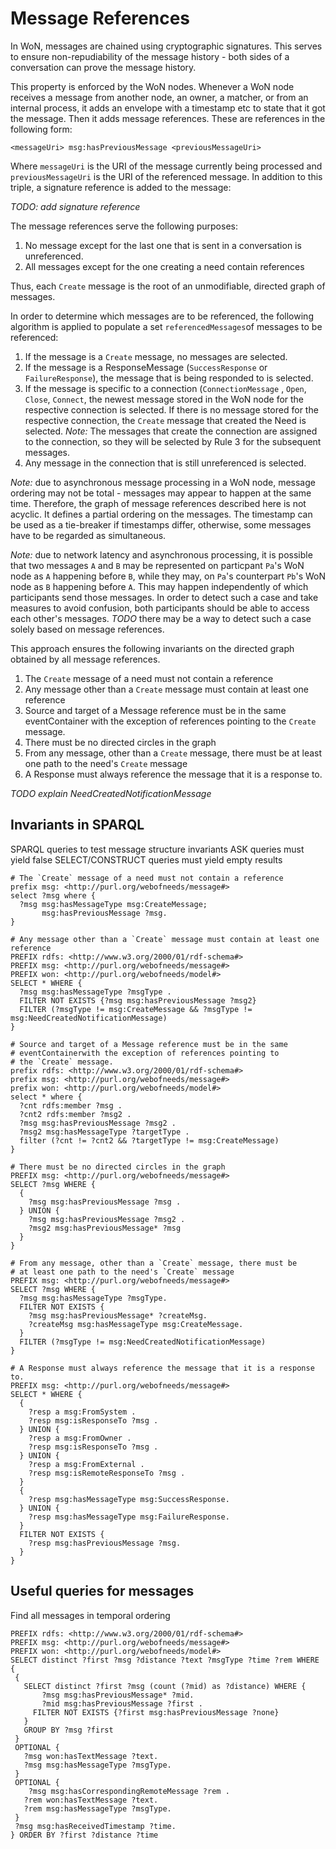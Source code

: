 # Message References
In WoN, messages are chained using cryptographic signatures. This serves 
to ensure non-repudiability of the message history - both sides of a conversation 
can prove the message history. 
  
This property is enforced by the WoN nodes. Whenever a WoN node receives 
a message from another node, an owner, a matcher, or from an internal 
process, it adds an envelope with a timestamp etc to state that it got the 
message. Then it adds message references. These are references in the following form:
```
<messageUri> msg:hasPreviousMessage <previousMessageUri>
```
Where `messageUri` is the URI of the message currently being processed and 
```previousMessageUri``` is the URI of the referenced message. 
In addition to this triple, a signature reference is added to the message:

*TODO: add signature reference*

The message references serve the following purposes:
1. No message except for the last one that is sent in a conversation is 
unreferenced.
2. All messages except for the one creating a need contain references

Thus, each `Create` message is the root of an unmodifiable, directed graph
of messages.

In order to determine which messages are to be referenced, the following 
algorithm is applied to populate a set `referencedMessages`of messages 
to be referenced: 
1. If the message is a `Create` message, no messages are selected.
2. If the message is a ResponseMessage (`SuccessResponse` or `FailureResponse`), 
the message that is being responded to is selected.
3. If the message is specific to a connection (`ConnectionMessage` , 
`Open`, `Close`, `Connect`, the newest message stored in the WoN node 
for the respective connection is selected. If there is no message stored 
for the respective connection, the `Create`
message that created the Need is selected. 
*Note:* The messages that create 
the connection are assigned to the connection, so they will be selected
by Rule 3 for the subsequent messages.
4. Any message in the connection that is still unreferenced is selected.

*Note:* due to asynchronous message processing in a WoN node, message ordering 
may not be total - messages may appear to happen at the same time. Therefore,
the graph of message references described here is not acyclic. It defines 
a partial ordering on the messages. The timestamp can be used as a tie-breaker 
if timestamps differ, otherwise, some messages have to be regarded as simultaneous.
 
*Note:* due to network latency and asynchronous processing, it is possible that two 
messages `A` and `B` may be represented on particpant `Pa`'s WoN node as `A` 
happening before `B`, while they may, on `Pa`'s counterpart `Pb`'s WoN node 
as `B` happening before `A`. This may happen independently of which participants 
send those messages. In order to detect such a case and take measures to avoid
confusion, both participants should be able to access each other's messages.
*TODO* there may be a way to detect such a case solely based on message references. 


This approach ensures the following invariants on the directed graph 
obtained by all message references. 
1. The `Create` message of a need must not contain a reference
1. Any message other than a `Create` message must contain at least one reference
1. Source and target of a Message reference must be in the same eventContainer
  with the exception of references pointing to the `Create` message.
1. There must be no directed circles in the graph
1. From any message, other than a `Create` message, there must be 
at least one path to the need's `Create` message
1. A Response must always reference the message that it is a response to.

*TODO explain NeedCreatedNotificationMessage*

##  Invariants in SPARQL
SPARQL queries to test message structure invariants
ASK queries must yield false
SELECT/CONSTRUCT queries must yield empty results

```
# The `Create` message of a need must not contain a reference
prefix msg: <http://purl.org/webofneeds/message#>
select ?msg where {
  ?msg msg:hasMessageType msg:CreateMessage;
	   msg:hasPreviousMessage ?msg.
}
```
```
# Any message other than a `Create` message must contain at least one reference
PREFIX rdfs: <http://www.w3.org/2000/01/rdf-schema#>
PREFIX msg: <http://purl.org/webofneeds/message#>
PREFIX won: <http://purl.org/webofneeds/model#>
SELECT * WHERE {
  ?msg msg:hasMessageType ?msgType .
  FILTER NOT EXISTS {?msg msg:hasPreviousMessage ?msg2}  
  FILTER (?msgType != msg:CreateMessage && ?msgType != msg:NeedCreatedNotificationMessage)
}
```
```
# Source and target of a Message reference must be in the same 
# eventContainerwith the exception of references pointing to 
# the `Create` message.
prefix rdfs: <http://www.w3.org/2000/01/rdf-schema#>
prefix msg: <http://purl.org/webofneeds/message#>
prefix won: <http://purl.org/webofneeds/model#>
select * where {
  ?cnt rdfs:member ?msg .
  ?cnt2 rdfs:member ?msg2 .
  ?msg msg:hasPreviousMessage ?msg2 .
  ?msg2 msg:hasMessageType ?targetType .
  filter (?cnt != ?cnt2 && ?targetType != msg:CreateMessage)
}
```
```
# There must be no directed circles in the graph
PREFIX msg: <http://purl.org/webofneeds/message#>
SELECT ?msg WHERE {
  {
  	?msg msg:hasPreviousMessage ?msg .  
  } UNION {
  	?msg msg:hasPreviousMessage ?msg2 . 
  	?msg2 msg:hasPreviousMessage* ?msg
  } 
}
```
```
# From any message, other than a `Create` message, there must be 
# at least one path to the need's `Create` message
PREFIX msg: <http://purl.org/webofneeds/message#>
SELECT ?msg WHERE {
  ?msg msg:hasMessageType ?msgType.
  FILTER NOT EXISTS {
    ?msg msg:hasPreviousMessage* ?createMsg.
    ?createMsg msg:hasMessageType msg:CreateMessage.
  }
  FILTER (?msgType != msg:NeedCreatedNotificationMessage)
}
```

```
# A Response must always reference the message that it is a response to.
PREFIX msg: <http://purl.org/webofneeds/message#>
SELECT * WHERE {
  {
  	?resp a msg:FromSystem .
	?resp msg:isResponseTo ?msg .
  } UNION {
	?resp a msg:FromOwner .
	?resp msg:isResponseTo ?msg .
  } UNION {
	?resp a msg:FromExternal .
	?resp msg:isRemoteResponseTo ?msg .    
  }
  {
  	?resp msg:hasMessageType msg:SuccessResponse.
  } UNION {
    ?resp msg:hasMessageType msg:FailureResponse.
  } 
  FILTER NOT EXISTS {
  	?resp msg:hasPreviousMessage ?msg. 
  }
}
```

## Useful queries for messages

Find all messages in temporal ordering
```
PREFIX rdfs: <http://www.w3.org/2000/01/rdf-schema#>
PREFIX msg: <http://purl.org/webofneeds/message#>
PREFIX won: <http://purl.org/webofneeds/model#>
SELECT distinct ?first ?msg ?distance ?text ?msgType ?time ?rem WHERE {
 {
   SELECT distinct ?first ?msg (count (?mid) as ?distance) WHERE {
       ?msg msg:hasPreviousMessage* ?mid.
       ?mid msg:hasPreviousMessage ?first .
     FILTER NOT EXISTS {?first msg:hasPreviousMessage ?none}            
   }
   GROUP BY ?msg ?first 
 }
 OPTIONAL {
   ?msg won:hasTextMessage ?text.
   ?msg msg:hasMessageType ?msgType.
 }
 OPTIONAL {
    ?msg msg:hasCorrespondingRemoteMessage ?rem . 
   ?rem won:hasTextMessage ?text.
   ?rem msg:hasMessageType ?msgType.
 }
 ?msg msg:hasReceivedTimestamp ?time.  
} ORDER BY ?first ?distance ?time
```